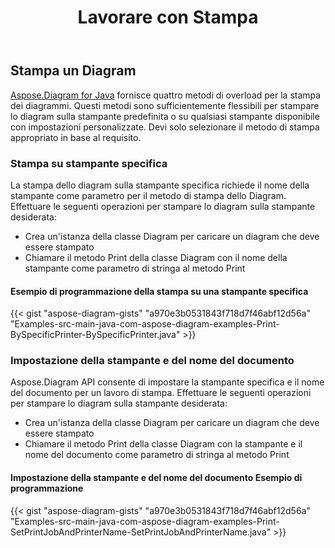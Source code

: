 ﻿---
title: Lavorare con Stampa
type: docs
weight: 80
url: /it/java/working-with-print/
---
## **Stampa un Diagram**
[Aspose.Diagram for Java](https://products.aspose.com/diagram/java/) fornisce quattro metodi di overload per la stampa dei diagrammi. Questi metodi sono sufficientemente flessibili per stampare lo diagram sulla stampante predefinita o su qualsiasi stampante disponibile con impostazioni personalizzate. Devi solo selezionare il metodo di stampa appropriato in base al requisito.
### **Stampa su stampante specifica**
La stampa dello diagram sulla stampante specifica richiede il nome della stampante come parametro per il metodo di stampa dello Diagram. Effettuare le seguenti operazioni per stampare lo diagram sulla stampante desiderata:

- Crea un'istanza della classe Diagram per caricare un diagram che deve essere stampato
- Chiamare il metodo Print della classe Diagram con il nome della stampante come parametro di stringa al metodo Print
#### **Esempio di programmazione della stampa su una stampante specifica**
{{< gist "aspose-diagram-gists" "a970e3b0531843f718d7f46abf12d56a" "Examples-src-main-java-com-aspose-diagram-examples-Print-BySpecificPrinter-BySpecificPrinter.java" >}}
### **Impostazione della stampante e del nome del documento**
Aspose.Diagram API consente di impostare la stampante specifica e il nome del documento per un lavoro di stampa. Effettuare le seguenti operazioni per stampare lo diagram sulla stampante desiderata:

- Crea un'istanza della classe Diagram per caricare un diagram che deve essere stampato
- Chiamare il metodo Print della classe Diagram con la stampante e il nome del documento come parametro di stringa al metodo Print
#### **Impostazione della stampante e del nome del documento Esempio di programmazione**
{{< gist "aspose-diagram-gists" "a970e3b0531843f718d7f46abf12d56a" "Examples-src-main-java-com-aspose-diagram-examples-Print-SetPrintJobAndPrinterName-SetPrintJobAndPrinterName.java" >}}
